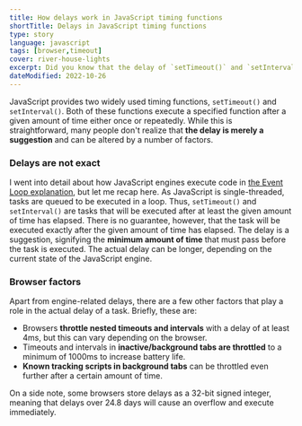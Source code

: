 ```yaml
---
title: How delays work in JavaScript timing functions
shortTitle: Delays in JavaScript timing functions
type: story
language: javascript
tags: [browser,timeout]
cover: river-house-lights
excerpt: Did you know that the delay of `setTimeout()` and `setInterval()` is merely a suggestion?
dateModified: 2022-10-26
---
```


JavaScript provides two widely used timing functions, `setTimeout()` and `setInterval()`. Both of these functions execute a specified function after a given amount of time either once or repeatedly. While this is straightforward, many people don't realize that **the delay is merely a suggestion** and can be altered by a number of factors.

### Delays are not exact

I went into detail about how JavaScript engines execute code in [the Event Loop explanation](/js/s/event-loop-explained), but let me recap here. As JavaScript is single-threaded, tasks are queued to be executed in a loop. Thus, `setTimeout()` and `setInterval()` are tasks that will be executed after at least the given amount of time has elapsed. There is no guarantee, however, that the task will be executed exactly after the given amount of time has elapsed. The delay is a suggestion, signifying the **minimum amount of time** that must pass before the task is executed. The actual delay can be longer, depending on the current state of the JavaScript engine.

### Browser factors

Apart from engine-related delays, there are a few other factors that play a role in the actual delay of a task. Briefly, these are:

- Browsers **throttle nested timeouts and intervals** with a delay of at least 4ms, but this can vary depending on the browser.
- Timeouts and intervals in **inactive/background tabs are throttled** to a minimum of 1000ms to increase battery life.
- **Known tracking scripts in background tabs** can be throttled even further after a certain amount of time.

On a side note, some browsers store delays as a 32-bit signed integer, meaning that delays over 24.8 days will cause an overflow and execute immediately.
